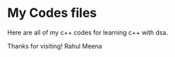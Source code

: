 # My Codes files

Here are all of my c++ codes for learning c++ with dsa.

Thanks for visiting!
Rahul Meena
